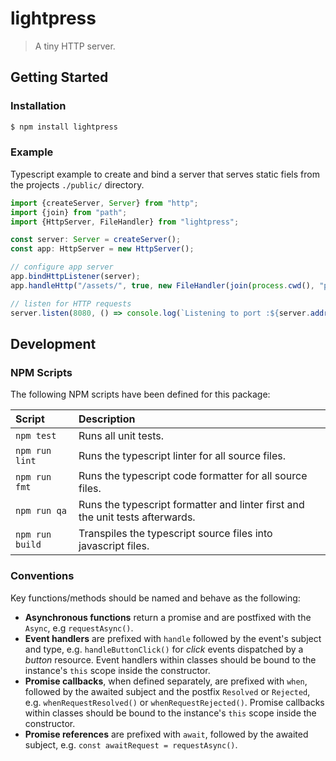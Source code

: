 lightpress
===============================================================================

> A tiny HTTP server.


Getting Started
-------------------------------------------------------------------------------

### Installation

```bash
$ npm install lightpress
```

### Example

Typescript example to create and bind a server that serves static fiels from the projects `./public/` directory.

```ts
import {createServer, Server} from "http";
import {join} from "path";
import {HttpServer, FileHandler} from "lightpress";

const server: Server = createServer();
const app: HttpServer = new HttpServer();

// configure app server
app.bindHttpListener(server);
app.handleHttp("/assets/", true, new FileHandler(join(process.cwd(), "public")));

// listen for HTTP requests
server.listen(8080, () => console.log(`Listening to port :${server.address().port} …`));
```


Development
-------------------------------------------------------------------------------

### NPM Scripts

The following NPM scripts have been defined for this package:

| Script             | Description
| :----------------- | :-------------------------------------------------------
| `npm test`         | Runs all unit tests.
| `npm run lint`     | Runs the typescript linter for all source files.
| `npm run fmt`      | Runs the typescript code formatter for all source files.
| `npm run qa`       | Runs the typescript formatter and linter first and the unit tests afterwards.
| `npm run build`    | Transpiles the typescript source files into javascript files.

### Conventions

Key functions/methods should be named and behave as the following:

- **Asynchronous functions** return a promise and are postfixed with the `Async`, e.g `requestAsync()`.
- **Event handlers** are prefixed with `handle` followed by the event's subject and type, e.g. `handleButtonClick()` for *click* events dispatched by a *button* resource. Event handlers within classes should be bound to the instance's `this` scope inside the constructor.
- **Promise callbacks**, when defined separately, are prefixed with `when`, followed by the awaited subject and the postfix `Resolved` or `Rejected`, e.g. `whenRequestResolved()` or `whenRequestRejected()`. Promise callbacks within classes should be bound to the instance's `this` scope inside the constructor.
- **Promise references** are prefixed with `await`, followed by the awaited subject, e.g. `const awaitRequest = requestAsync()`.
